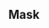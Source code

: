 ## Mask

<!-- <values.mask> -->

<!-- </values.mask> -->

<!-- <variants.mask> -->

<!-- </variants.mask> -->